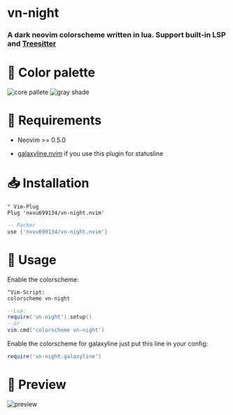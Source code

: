 # vn-night

### A dark neovim colorscheme written in lua. Support built-in LSP and [Treesitter](https://github.com/nvim-treesitter/nvim-treesitter)

# 🌈 Color palette
![core pallete](https://github.com/nxvu699134/vn-night.nvim/blob/main/images/core_pallete.png)
![gray shade](https://github.com/nxvu699134/vn-night.nvim/blob/main/images/gray_pallete.png)


# 🔌 Requirements

- Neovim >= 0.5.0

- [galaxyline.nvim](https://github.com/glepnir/galaxyline.nvim) if you use this plugin for statusline


# 📥 Installation
```vim
" Vim-Plug
Plug 'nxvu699134/vn-night.nvim'
```

```lua
-- Packer
use {'nxvu699134/vn-night.nvim'}
```

# 🔨 Usage

Enable the colorscheme:
```vim 
"Vim-Script:
colorscheme vn-night
```

```lua
--Lua:
require('vn-night').setup()
--or
vim.cmd('colorscheme vn-night')
```

Enable the colorscheme for galaxyline just put this line in your config:
```lua
require('vn-night.galaxyline')
```

# 👀 Preview
![preview](https://github.com/nxvu699134/vn-night.nvim/blob/main/images/Preview.png)

